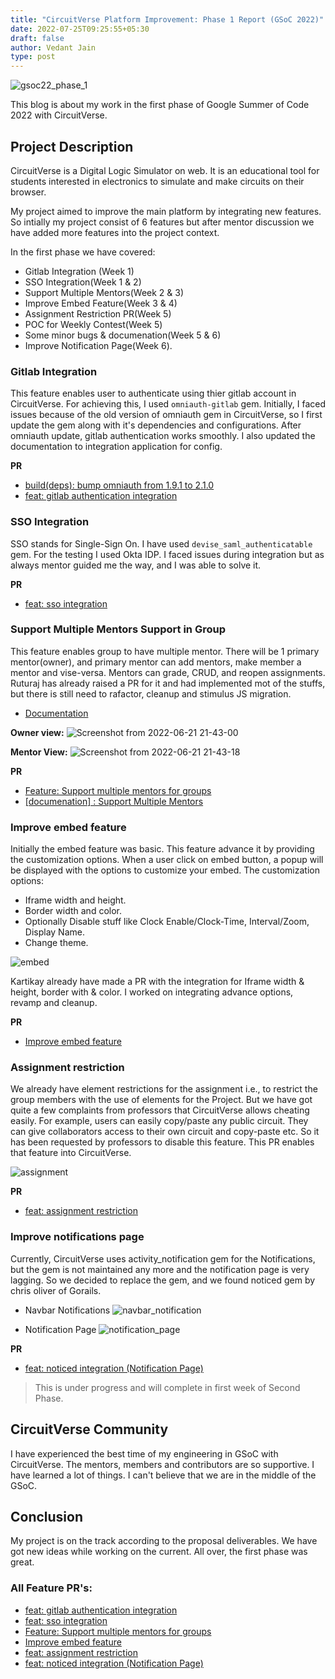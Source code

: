```yaml
---
title: "CircuitVerse Platform Improvement: Phase 1 Report (GSoC 2022)"
date: 2022-07-25T09:25:55+05:30
draft: false
author: Vedant Jain
type: post
---
```


![gsoc22_phase_1](/images/vedant_gsoc22/gsoc_22_phase_1_report.png)

This blog is about my work in the first phase of Google Summer of Code 2022 with CircuitVerse. 

## Project Description
CircuitVerse is a Digital Logic Simulator on web. It is an educational tool for students interested in electronics to simulate and make circuits on their browser.

My project aimed to improve the main platform by integrating new features. So intially my project consist of 6 features but after mentor discussion we have added more features into the project context. 

In the first phase we have covered:
- Gitlab Integration (Week 1)
- SSO Integration(Week 1 & 2)
- Support Multiple Mentors(Week 2 & 3)
- Improve Embed Feature(Week 3 & 4)
- Assignment Restriction PR(Week 5)
- POC for Weekly Contest(Week 5)
- Some minor bugs & documenation(Week 5 & 6)
- Improve Notification Page(Week 6).

### Gitlab Integration

This feature enables user to authenticate using thier gitlab account in CircuitVerse. For achieving this, I used `omniauth-gitlab` gem. Initially, I faced issues because of the old version of omniauth gem in CircuitVerse, so I first update the gem along with it's dependencies and configurations. After omniauth update, gitlab authentication works smoothly. I also updated the documentation to integration application for config.

**PR**
- [build(deps): bump omniauth from 1.9.1 to 2.1.0](https://github.com/CircuitVerse/CircuitVerse/pull/3071)
- [feat: gitlab authentication integration](https://github.com/CircuitVerse/CircuitVerse/pull/3154)

### SSO Integration

SSO stands for Single-Sign On. I have used `devise_saml_authenticatable` gem. For the testing I used Okta IDP. I faced issues during integration but as always mentor guided me the way, and I was able to solve it.

**PR**
- [feat: sso integration](https://github.com/CircuitVerse/CircuitVerse/pull/3167)

### Support Multiple Mentors Support in Group

This feature enables group to have multiple mentor. There will be 1 primary mentor(owner), and primary mentor can add mentors, make member a mentor and vise-versa. Mentors can grade, CRUD, and reopen assignments. Ruturaj has already raised a PR for it and had implemented mot of the stuffs, but there is still need to rafactor, cleanup and stimulus JS migration.

- [Documentation](https://docs.circuitverse.org/#/chapter2/2cvforeducators?id=add-group-mentors)

**Owner view:**
![Screenshot from 2022-06-21 21-43-00](https://user-images.githubusercontent.com/76901313/174847736-fa1a2706-7072-41b9-9809-d8892e2b6522.png)

**Mentor View:**
![Screenshot from 2022-06-21 21-43-18](https://user-images.githubusercontent.com/76901313/174847726-b36fb375-88d4-49a9-bb38-3992eda4b112.png)


**PR**
- [Feature: Support multiple mentors for groups](https://github.com/CircuitVerse/CircuitVerse/pull/2096)
- [[documenation] : Support Multiple Mentors](https://github.com/CircuitVerse/CircuitVerseDocs/pull/334)

### Improve embed feature
Initially the embed feature was basic. This feature advance it by providing the customization options. When a user click on embed button, a popup will be displayed with the options to customize your embed.
The customization options:
- Iframe width and height.
- Border width and color.
- Optionally Disable stuff like Clock Enable/Clock-Time, Interval/Zoom, Display Name.
- Change theme.

![embed](/images/vedant_gsoc22/embed_img1.png)

Kartikay already have made a PR with the integration for Iframe width & height, border with & color. I worked on integrating advance options, revamp and cleanup.


**PR**
- [Improve embed feature](https://github.com/CircuitVerse/CircuitVerse/pull/2768)

### Assignment restriction
We already have element restrictions for the assignment i.e., to restrict the group members with the use of elements for the Project. 
But we have got quite a few complaints from professors that CircuitVerse allows cheating easily. For example, users can easily copy/paste any public circuit. They can give collaborators access to their own circuit and copy-paste etc. So it has been requested by professors to disable this feature. This PR enables that feature into CircuitVerse.

![assignment](/images/vedant_gsoc22/assignment_restriction_img1.png)

**PR**
- [feat: assignment restriction](https://github.com/CircuitVerse/CircuitVerse/pull/3091)

### Improve notifications page
Currently, CircuitVerse uses activity_notification gem for the Notifications, but the gem is not maintained any more and the notification page is very lagging. So we decided to replace the gem, and we found noticed gem by chris oliver of Gorails.

- Navbar Notifications
![navbar_notification](/images/vedant_gsoc22/notification_img1.png)

- Notification Page
![notification_page](/images/vedant_gsoc22/notification_img2.png)

**PR**
- [feat: noticed integration (Notification Page)](https://github.com/CircuitVerse/CircuitVerse/pull/3243)

> This is under progress and will complete in first week of Second Phase.

## CircuitVerse Community
I have experienced the best time of my engineering in GSoC with CircuitVerse. The mentors, members and contributors are so supportive. I have learned a lot of things. I can't believe that we are in the middle of the GSoC.

## Conclusion
My project is on the track according to the proposal deliverables. We have got new ideas while working on the current. All over, the first phase was great.

### All Feature PR's:

- [feat: gitlab authentication integration](https://github.com/CircuitVerse/CircuitVerse/pull/3154)
- [feat: sso integration](https://github.com/CircuitVerse/CircuitVerse/pull/3167)
- [Feature: Support multiple mentors for groups](https://github.com/CircuitVerse/CircuitVerse/pull/2096)
- [Improve embed feature](https://github.com/CircuitVerse/CircuitVerse/pull/2768)
- [feat: assignment restriction](https://github.com/CircuitVerse/CircuitVerse/pull/3091)
- [feat: noticed integration (Notification Page)](https://github.com/CircuitVerse/CircuitVerse/pull/3243)
